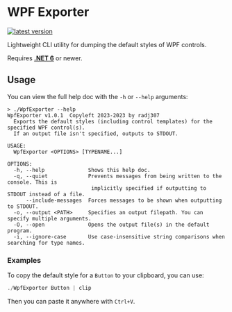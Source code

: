 # WPF Exporter
[![latest version](https://img.shields.io/github/v/tag/radj307/WpfExporter?filter=!mkrel-&style=flat-square&logo=github&label=Version)](https://github.com/radj307/WpfExporter/releases/latest)

Lightweight CLI utility for dumping the default styles of WPF controls.  

Requires [**.NET 6**](https://dotnet.microsoft.com/en-us/download/dotnet/6.0) or newer.

## Usage

You can view the full help doc with the `-h` or `--help` arguments:  
```
> ./WpfExporter --help
WpfExporter v1.0.1  Copyleft 2023-2023 by radj307
  Exports the default styles (including control templates) for the specified WPF control(s).
  If an output file isn't specified, outputs to STDOUT.

USAGE:
  WpfExporter <OPTIONS> [TYPENAME...]

OPTIONS:
  -h, --help              Shows this help doc.
  -q, --quiet             Prevents messages from being written to the console. This is
                           implicitly specified if outputting to STDOUT instead of a file.
      --include-messages  Forces messages to be shown when outputting to STDOUT.
  -o, --output <PATH>     Specifies an output filepath. You can specify multiple arguments.
  -O, --open              Opens the output file(s) in the default program.
  -i, --ignore-case       Use case-insensitive string comparisons when searching for type names.
```

### Examples

To copy the default style for a `Button` to your clipboard, you can use:  
```ps1
./WpfExporter Button | clip
```
Then you can paste it anywhere with `Ctrl+V`.
